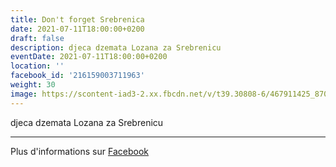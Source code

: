 ```yaml
---
title: Don't forget Srebrenica
date: 2021-07-11T18:00:00+0200
draft: false
description: djeca dzemata Lozana za Srebrenicu
eventDate: 2021-07-11T18:00:00+0200
location: ''
facebook_id: '216159003711963'
weight: 30
image: https://scontent-iad3-2.xx.fbcdn.net/v/t39.30808-6/467911425_8702124949883247_8451066247417132989_n.jpg?_nc_cat=103&ccb=1-7&_nc_sid=9e60e4&_nc_ohc=BkaFqL7toqgQ7kNvwElxnbB&_nc_oc=Adm5xEnG5HbEnGbuZ8eHqV1rTl8_WbiwAwhBTNID--WhffSbOQiMnxwzMrQEOxSMK0k&_nc_zt=23&_nc_ht=scontent-iad3-2.xx&edm=ABTKTjYEAAAA&_nc_gid=o7-V1L9mQ7YevD4fuU3EGw&oh=00_AfexvYSDK2r0ioeh3JOFR8RHOmmDZB7KTd04V9coJVAwWA&oe=68F8B899
---
```


djeca dzemata Lozana za Srebrenicu

---

Plus d'informations sur [Facebook](https://facebook.com/events/216159003711963)